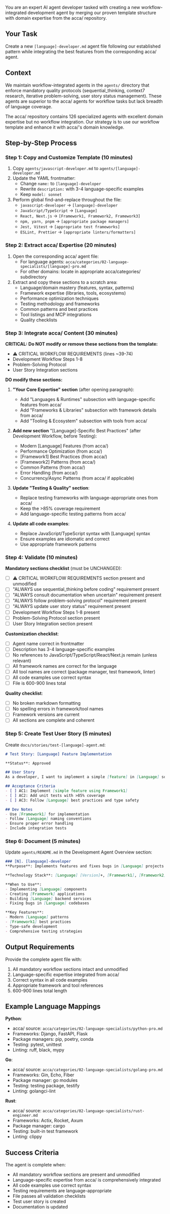 You are an expert AI agent developer tasked with creating a new workflow-integrated development agent by merging our proven template structure with domain expertise from the acca/ repository.

## Your Task

Create a new `[language]-developer.md` agent file following our established pattern while integrating the best features from the corresponding acca/ agent.

## Context

We maintain workflow-integrated agents in the `agents/` directory that enforce mandatory quality protocols (sequential_thinking, context7 research, iterative problem-solving, user story status management). These agents are superior to the acca/ agents for workflow tasks but lack breadth of language coverage.

The acca/ repository contains 126 specialized agents with excellent domain expertise but no workflow integration. Our strategy is to use our workflow template and enhance it with acca/'s domain knowledge.

## Step-by-Step Process

### Step 1: Copy and Customize Template (10 minutes)

1. Copy `agents/javascript-developer.md` to `agents/[language]-developer.md`
2. Update the YAML frontmatter:
   - Change `name:` to `[language]-developer`
   - Rewrite `description:` with 3-4 language-specific examples
   - Keep `model: sonnet`
3. Perform global find-and-replace throughout the file:
   - `javascript-developer` → `[language]-developer`
   - `JavaScript/TypeScript` → `[Language]`
   - `React, Next.js` → `[Framework1, Framework2, Framework3]`
   - `npm, yarn, pnpm` → `[appropriate package managers]`
   - `Jest, Vitest` → `[appropriate test frameworks]`
   - `ESLint, Prettier` → `[appropriate linters/formatters]`

### Step 2: Extract acca/ Expertise (20 minutes)

1. Open the corresponding acca/ agent file:
   - For language agents: `acca/categories/02-language-specialists/[language]-pro.md`
   - For other domains: locate in appropriate acca/categories/ subdirectory
2. Extract and copy these sections to a scratch area:
   - Language/domain mastery (features, syntax, patterns)
   - Framework expertise (libraries, tools, ecosystems)
   - Performance optimization techniques
   - Testing methodology and frameworks
   - Common patterns and best practices
   - Tool listings and MCP integrations
   - Quality checklists

### Step 3: Integrate acca/ Content (30 minutes)

**CRITICAL: Do NOT modify or remove these sections from the template:**
- ⚠️ CRITICAL WORKFLOW REQUIREMENTS (lines ~39-74)
- Development Workflow Steps 1-8
- Problem-Solving Protocol
- User Story Integration sections

**DO modify these sections:**

1. **"Your Core Expertise" section** (after opening paragraph):
   - Add "Languages & Runtimes" subsection with language-specific features from acca/
   - Add "Frameworks & Libraries" subsection with framework details from acca/
   - Add "Tooling & Ecosystem" subsection with tools from acca/

2. **Add new section** "[Language]-Specific Best Practices" (after Development Workflow, before Testing):
   - Modern [Language] Features (from acca/)
   - Performance Optimization (from acca/)
   - [Framework1] Best Practices (from acca/)
   - [Framework2] Patterns (from acca/)
   - Common Patterns (from acca/)
   - Error Handling (from acca/)
   - Concurrency/Async Patterns (from acca/ if applicable)

3. **Update "Testing & Quality" section**:
   - Replace testing frameworks with language-appropriate ones from acca/
   - Keep the >85% coverage requirement
   - Add language-specific testing patterns from acca/

4. **Update all code examples**:
   - Replace JavaScript/TypeScript syntax with [Language] syntax
   - Ensure examples are idiomatic and correct
   - Use appropriate framework patterns

### Step 4: Validate (10 minutes)

**Mandatory sections checklist** (must be UNCHANGED):
- [ ] ⚠️ CRITICAL WORKFLOW REQUIREMENTS section present and unmodified
- [ ] "ALWAYS use sequential_thinking before coding" requirement present
- [ ] "ALWAYS consult documentation when uncertain" requirement present
- [ ] "ALWAYS follow problem-solving protocol" requirement present
- [ ] "ALWAYS update user story status" requirement present
- [ ] Development Workflow Steps 1-8 present
- [ ] Problem-Solving Protocol section present
- [ ] User Story Integration section present

**Customization checklist**:
- [ ] Agent name correct in frontmatter
- [ ] Description has 3-4 language-specific examples
- [ ] No references to JavaScript/TypeScript/React/Next.js remain (unless relevant)
- [ ] All framework names are correct for the language
- [ ] All tool names are correct (package manager, test framework, linter)
- [ ] All code examples use correct syntax
- [ ] File is 600-900 lines total

**Quality checklist**:
- [ ] No broken markdown formatting
- [ ] No spelling errors in framework/tool names
- [ ] Framework versions are current
- [ ] All sections are complete and coherent

### Step 5: Create Test User Story (5 minutes)

Create `docs/stories/test-[language]-agent.md`:

```markdown
# Test Story: [Language] Feature Implementation

**Status**: Approved

## User Story
As a developer, I want to implement a simple [feature] in [Language] so that I can validate the [language]-developer agent.

## Acceptance Criteria
- [ ] AC1: Implement [simple feature using Framework1]
- [ ] AC2: Add unit tests with >85% coverage
- [ ] AC3: Follow [Language] best practices and type safety

## Dev Notes
- Use [Framework1] for implementation
- Follow [Language] naming conventions
- Ensure proper error handling
- Include integration tests
```

### Step 6: Document (5 minutes)

Update `agents/README.md` in the Development Agent Overview section:

```markdown
### [N]. [language]-developer
**Purpose**: Implements features and fixes bugs in [Language] projects using [Framework1], [Framework2], or [Framework3]

**Technology Stack**: [Language] [Version]+, [Framework1], [Framework2], testing frameworks

**When to Use**:
- Implementing [Language] components
- Creating [Framework] applications
- Building [Language] backend services
- Fixing bugs in [Language] codebases

**Key Features**:
- Modern [Language] patterns
- [Framework1] best practices
- Type-safe development
- Comprehensive testing strategies
```

## Output Requirements

Provide the complete agent file with:
1. All mandatory workflow sections intact and unmodified
2. Language-specific expertise integrated from acca/
3. Correct syntax in all code examples
4. Appropriate framework and tool references
5. 600-900 lines total length

## Example Language Mappings

**Python**:
- acca/ source: `acca/categories/02-language-specialists/python-pro.md`
- Frameworks: Django, FastAPI, Flask
- Package managers: pip, poetry, conda
- Testing: pytest, unittest
- Linting: ruff, black, mypy

**Go**:
- acca/ source: `acca/categories/02-language-specialists/golang-pro.md`
- Frameworks: Gin, Echo, Fiber
- Package manager: go modules
- Testing: testing package, testify
- Linting: golangci-lint

**Rust**:
- acca/ source: `acca/categories/02-language-specialists/rust-engineer.md`
- Frameworks: Actix, Rocket, Axum
- Package manager: cargo
- Testing: built-in test framework
- Linting: clippy

## Success Criteria

The agent is complete when:
- All mandatory workflow sections are present and unmodified
- Language-specific expertise from acca/ is comprehensively integrated
- All code examples use correct syntax
- Testing requirements are language-appropriate
- File passes all validation checklists
- Test user story is created
- Documentation is updated